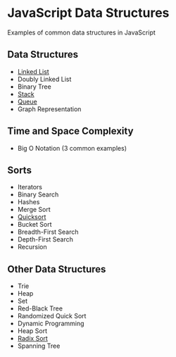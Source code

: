 # JavaScript Data Structures

Examples of common data structures in JavaScript

## Data Structures
+ [Linked List](data-structures/linked-list/linked-list.js)
+ Doubly Linked List
+ Binary Tree
+ [Stack](data-structures/stack/stack.js)
+ [Queue](data-structures/queue/queue.js)
+ Graph Representation

## Time and Space Complexity
+ Big O Notation (3 common examples)

## Sorts
+ Iterators
+ Binary Search
+ Hashes
+ Merge Sort
+ [Quicksort](data-structures/quicksort/quicksort.js)
+ Bucket Sort
+ Breadth-First Search
+ Depth-First Search
+ Recursion

## Other Data Structures
+ Trie
+ Heap
+ Set
+ Red-Black Tree
+ Randomized Quick Sort
+ Dynamic Programming
+ Heap Sort
+ [Radix Sort](data-structures/radix-sort/radix-sort.js)
+ Spanning Tree
